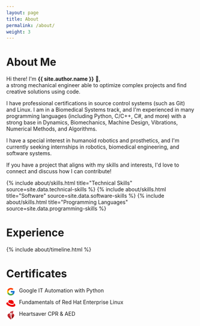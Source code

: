 ```yaml
---
layout: page
title: About
permalink: /about/
weight: 3
---
```


# **About Me**

Hi there! I'm **{{ site.author.name }}** :wave:,<br>
a strong mechanical engineer able to optimize complex projects and find creative solutions using code.

I have professional certifications in source control systems (such as Git) and Linux. I am in a Biomedical Systems track, and I'm experienced in many programming languages (including Python, C/C++, C#, and more) with a strong base in Dynamics, Biomechanics, Machine Design, Vibrations, Numerical Methods, and Algorithms.

I have a special interest in humanoid robotics and prosthetics, and I'm currently seeking internships in robotics, biomedical engineering, and software systems.

If you have a project that aligns with my skills and interests, I'd love to connect and discuss how I can contribute!

<div class="row">
{% include about/skills.html title="Technical Skills" source=site.data.technical-skills %}
{% include about/skills.html title="Software" source=site.data.software-skills %}
{% include about/skills.html title="Programming Languages" source=site.data.programming-skills %}
</div>

# Experience

<div class="row">
{% include about/timeline.html %}
</div>

# Certificates

<p><img src="/images/SimpleIcons/google-color.svg" width="24px" align="left" style="margin: 0px 10px 0px 0px;">Google IT Automation with Python</p>

<p><img src="/images/SimpleIcons/redhat-color.svg" width="24px" align="left" style="margin: 0px 10px 0px 0px;">Fundamentals of Red Hat Enterprise Linux</p>

<p><img src="/images/SimpleIcons/AHA-color.png" width="24px" align="left" style="margin: 0px 10px 0px 0px;">Heartsaver CPR & AED</p>
